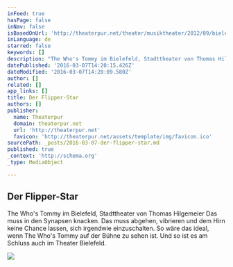 ```yaml
---
inFeed: true
hasPage: false
inNav: false
isBasedOnUrl: 'http://theaterpur.net/theater/musiktheater/2012/09/bielefeld-tommy.html'
inLanguage: de
starred: false
keywords: []
description: "The Who's Tommy im Bielefeld, Stadttheater von Thomas Hilgemeier Das muss in den Synapsen knacken. Das muss abgehen, vibrieren und dem Hirn keine Chance lassen, sich irgendwie einzuschalten. So wäre das ideal, wenn The Who's Tommy auf der Bühne zu sehen ist. Und so ist es am Schluss auch im Theater Bielefeld."
datePublished: '2016-03-07T14:20:15.426Z'
dateModified: '2016-03-07T14:20:09.580Z'
author: []
related: []
app_links: []
title: Der Flipper-Star
authors: []
publisher:
  name: Theaterpur
  domain: theaterpur.net
  url: 'http://theaterpur.net'
  favicon: 'http://theaterpur.net/assets/template/img/favicon.ico'
sourcePath: _posts/2016-03-07-der-flipper-star.md
published: true
_context: 'http://schema.org'
_type: MediaObject

---
```

<article style=""><h1>Der Flipper-Star</h1><p>The Who's Tommy im Bielefeld, Stadttheater von Thomas Hilgemeier Das muss in den Synapsen knacken. Das muss abgehen, vibrieren und dem Hirn keine Chance lassen, sich irgendwie einzuschalten. So wäre das ideal, wenn The Who's Tommy auf der Bühne zu sehen ist. Und so ist es am Schluss auch im Theater Bielefeld.</p><img src="https://s3-us-west-2.amazonaws.com/the-grid-img/p/2d1e3e4e1345f7fdc34a472edb3faa820afddd41.jpg" /></article>